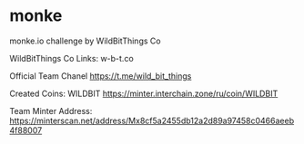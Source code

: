 # monke
monke.io challenge by WildBitThings Co

WildBitThings Co
Links:
w-b-t.co 

Official Team Chanel
https://t.me/wild_bit_things 


Created Coins:
WILDBIT
https://minter.interchain.zone/ru/coin/WILDBIT

Team Minter Address:
https://minterscan.net/address/Mx8cf5a2455db12a2d89a97458c0466aeeb4f88007 


